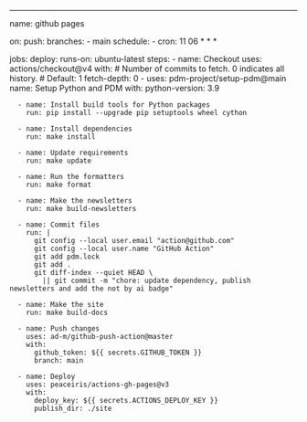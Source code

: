 ---
name: github pages

on:
  push:
    branches:
      - main
  schedule:
    - cron: 11 06 * * *

jobs:
  deploy:
    runs-on: ubuntu-latest
    steps:
      - name: Checkout
        uses: actions/checkout@v4
        with:
          # Number of commits to fetch. 0 indicates all history.
          # Default: 1
          fetch-depth: 0
      - uses: pdm-project/setup-pdm@main
        name: Setup Python and PDM
        with:
          python-version: 3.9

      - name: Install build tools for Python packages
        run: pip install --upgrade pip setuptools wheel cython
        
      - name: Install dependencies
        run: make install

      - name: Update requirements
        run: make update

      - name: Run the formatters
        run: make format

      - name: Make the newsletters
        run: make build-newsletters

      - name: Commit files
        run: |
          git config --local user.email "action@github.com"
          git config --local user.name "GitHub Action"
          git add pdm.lock
          git add .
          git diff-index --quiet HEAD \
            || git commit -m "chore: update dependency, publish newsletters and add the not by ai badge"

      - name: Make the site
        run: make build-docs

      - name: Push changes
        uses: ad-m/github-push-action@master
        with:
          github_token: ${{ secrets.GITHUB_TOKEN }}
          branch: main

      - name: Deploy
        uses: peaceiris/actions-gh-pages@v3
        with:
          deploy_key: ${{ secrets.ACTIONS_DEPLOY_KEY }}
          publish_dir: ./site

